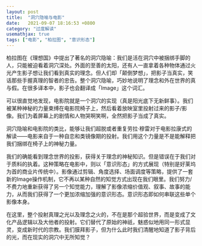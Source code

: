 ```yaml
---
layout: post
title:  "洞穴隐喻与电影"
date:   2021-09-07 18:16:53 +0800
category: "过度解读"
usemathjax: true
tags: ["电影", "柏拉图", "意识形态"]
---
```


柏拉图在《理想国》中提出了著名的洞穴隐喻：我们是活在洞穴中被捆绑手脚的人，只能被迫看着洞穴深处。外面的至善的太阳，还有人一直拿着各种物体通过火光产生影子想让我们看到真实的理念。但人们却「颠倒梦想」，把影子当真实，笑话那些手握真理的智者的忠告。整个洞穴隐喻，巧妙地说明了理念和外在世界的真与假。在很多译本中，影子也会翻译成「Image」这个词汇。

可以很直觉地发现，电影院就是一个洞穴的实现（真是阳光底下无新鲜事）。我们被某种神秘的力量束缚在电影院椅子上，然后看着放映室里投射过来的影子/影像。我们为着屏幕上的剧情和人物哭啊笑啊，全然把影子当成了真实。

洞穴隐喻和电影院的类比，能够让我们超脱或者重复劳拉·穆雷对于电影拉康式的解读——电影来自于一种自恋和类镜像期的投射。我们用这个力量是不是能解释把我们捆绑在椅子上的神秘力量。

我们的确能看到理念世界的投影，获得关于理念的神秘知识。但是错误在于我们对于质料的执着。这种策略在电影中，则以「意识形态」的方式展现（特别是好莱坞为首的商业片传统中）。影像通过剪辑、角度选择、场面调度等策略，提供了一套新的Image操作机制，它不再以某种自然的知觉方式出现在我们眼里。我们努力/不费力地重新获得了另一个知觉能力，理解了影像浓缩价值观、叙事、故事的能力，从而我们获得了一个更加浓缩加强的意识形态。意识形态即如何串联这些单个影像本身。

在这里，整个投射真理之光以及理念之火的，不在是那个超验世界，而是变成了文化产品逻辑以及大他者的投射。它们替代了原始的神祇，魅惑似地用同一形式显灵，变成新时代的宗教。我们膜拜影子，但为什么此时我们清醒地知道了影子背后的光，而在现实的洞穴中无所知觉？
